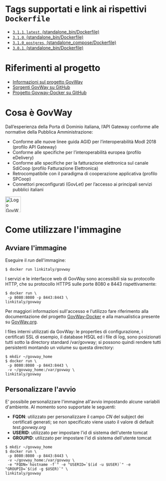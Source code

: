 # Tags supportati e link ai rispettivi `Dockerfile`
* [`3.1.1`, `latest`, (standalone_bin/Dockerfile)](https://github.com/link-it/govway-docker/blob/master/standalone_bin/Dockerfile)
* [`3.1.0`, (standalone_bin/Dockerfile)](https://github.com/link-it/govway-docker/blob/8789a3e0b65bea1f139b8de891bd6819f1daa2d3/standalone_bin/Dockerfile)
* [`3.1.0_postgres`, (standalone_compose/Dockerfile)](https://github.com/link-it/govway-docker/blob/sshserver/compose_bin/Dockerfile)
* [`3.0.1`, (standalone_bin/Dockerfile)](https://github.com/link-it/govway-docker/blob/53b8f6162d09a5024b0944d4b9f6809fa4a506a1/standalone_bin/Dockerfile)


# Riferimenti al progetto
* [Informazioni sul progetto GovWay](https://govway.org/)
* [Sorgenti GovWay su GitHub](https://github.com/link-it/govway)
* [Progetto Govway-Docker su GitHub][3]

# Cosa è GovWay
Dall’esperienza della Porta di Dominio italiana, l’API Gateway conforme alle normative della Pubblica Amministrazione:
* Conforme alle nuove linee guida AGID per l’interoperabilità ModI 2018 (profilo API Gateway)
* Conforme alle specifiche per l’interoperabilità europea (profilo eDelivery)
* Conforme alle specifiche per la fatturazione elettronica sul canale SdiCoop (profilo Fatturazione Elettronica)
* Retrocompatibile con il paradigma di cooperazione applicativa (profilo SPCoop)
* Connettori preconfigurati (GovLet) per l’accesso ai principali servizi pubblici italiani

<img height="50px" alt="Logo GovWay" src="https://govway.org/assets/images/gway_logo.svg">

# Come utilizzare l'immagine

## Avviare l'immagine

Eseguire il _run_ dell'immagine:

```console 
$ docker run linkitaly/govway
```

I servizi e le interfacce web di GovWay sono accessibili sia su protocollo HTTP, che su protocollo HTTPS sulle porte 8080 e 8443 rispettivamente:


```console 
$ docker run \
 -p 8080:8080 -p 8443:8443 \
linkitaly/govway
```

Per maggiori informazioni sull'accesso e l'utilizzo  fare riferimento alla documentazione del progetto [GovWay-Docker][3] e alla manualistica presente su [GovWay.org](https://govway.org/download).


I files interni utilizzati da GovWay: le properties di configurazione, i certificati SSL di esempio, il database HSQL ed i file di log, sono posizionati tutti sotto la directory standard /var/govway; si possono quindi rendere tutti persistenti montando un volume su questa directory:


```console 
$ mkdir ~/govway_home
$ docker run \
 -p 8080:8080 -p 8443:8443 \
 -v ~/govway_home:/var/govway \
linkitaly/govway
```

## Personalizzare l'avvio
E' possibile personalizzare l'immagine all'avvio impostando alcune variabili d'ambiente. Al momento sono supportate le seguenti:
* __**FQDN**__: utilizzato per personalizzare il campo *CN* del subject dei certificati generati; se non specificato viene usato il valore di default *test.govway.org*
* __**USERID**__: utilizzato per impostare l'id di sistema dell'utente tomcat
* __**GROUPID**__: utilizzato per impostare l'id di sistema dell'utente tomcat


```console 
$ mkdir ~/govway_home
$ docker run \
 -p 8080:8080 -p 8443:8443 \
 -v ~/govway_home:/var/govway \
 -e "FQDN=`hostname -f`" -e "USERID=`$(id -u $USER)`" -e "GROUPID=`$(id -g $USER)`" \
linkitaly/govway
```
[3]: https://github.com/link-it/govway-docker "Progetto Govway-Docker"
